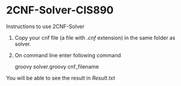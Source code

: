 # 2CNF-Solver-CIS890

Instructions to use 2CNF-Solver
1. Copy your cnf file (a file with *.cnf* extension) in the same folder as solver.
2. On command line enter following command

   groovy solver.groovy cnf_filename

You will be able to see the result in *Result.txt*
